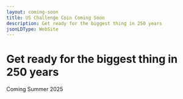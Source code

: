 ```yaml
---
layout: coming-soon
title: US Challenge Coin Coming Soon
description: Get ready for the biggest thing in 250 years
jsonLDType: WebSite
---
```


# Get ready for the biggest thing in 250 years
Coming Summer 2025